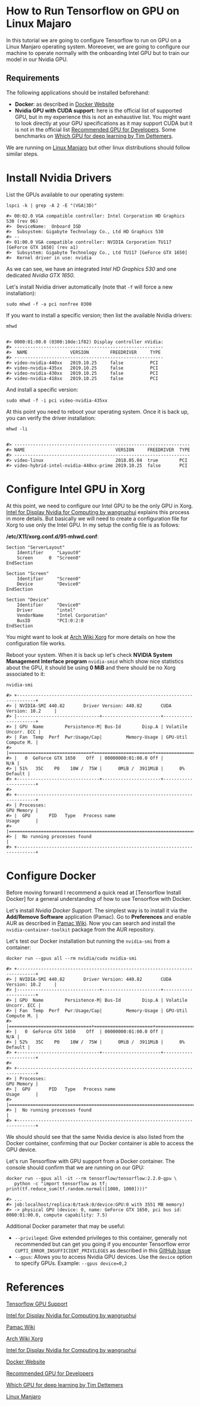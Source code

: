 How to Run Tensorflow on GPU on Linux Majaro
============================================

In this tutorial we are going to configure Tensorflow to run on GPU on a Linux Manjaro operating system.
Moreoever, we are going to configure our machine to operate normally with the onboarding Intel GPU but to train our model in our Nvidia GPU.

Requirements
------------
The following applications should be installed beforehand:
- **Docker**: as described in [Docker Website]
- **Nvidia GPU with CUDA support**: here is the official list of supported GPU, but in my experience this is not an exhaustive list. You might want to look directly at your GPU specifications as it may support CUDA but it is not in the official list [Recommended GPU for Developers]. Some benchmarks on [Which GPU for deep learning by Tim Dettemers].

We are running on [Linux Manjaro] but other linux distributions should follow similar steps.

Install Nvidia Drivers
======================

List the GPUs available to our operating system:
```
lspci -k | grep -A 2 -E "(VGA|3D)"

#> 00:02.0 VGA compatible controller: Intel Corporation HD Graphics 530 (rev 06)
#> 	DeviceName:  Onboard IGD
#> 	Subsystem: Gigabyte Technology Co., Ltd HD Graphics 530
#> --
#> 01:00.0 VGA compatible controller: NVIDIA Corporation TU117 [GeForce GTX 1650] (rev a1)
#> 	Subsystem: Gigabyte Technology Co., Ltd TU117 [GeForce GTX 1650]
#> 	Kernel driver in use: nvidia
```

As we can see, we have an integrated _Intel HD Graphics 530_ and one dedicated _Nvidia GTX 1650_.


Let's install Nvidia driver automatically (note that `-f` will force a new installation):
```
sudo mhwd -f -a pci nonfree 0300
```

If you want to install a specific version; then list the available Nvidia drivers:
```
mhwd


#> 0000:01:00.0 (0300:10de:1f82) Display controller nVidia:
#> --------------------------------------------------------
#>  NAME                VERSION        FREEDRIVER     TYPE
#> --------------------------------------------------------
#> video-nvidia-440xx   2019.10.25     false          PCI
#> video-nvidia-435xx   2019.10.25     false          PCI
#> video-nvidia-430xx   2019.10.25     false          PCI
#> video-nvidia-418xx   2019.10.25     false          PCI

```

And install a specific version: 
```
sudo mhwd -f -i pci video-nvidia-435xx
```

At this point you need to reboot your operating system. Once it is back up, you can verify the driver installation:

```
mhwd -li


#> ------------------------------------------------------------------
#> NAME                                  VERSION     FREEDRIVER  TYPE
#> ------------------------------------------------------------------
#> video-linux                           2018.05.04  true        PCI
#> video-hybrid-intel-nvidia-440xx-prime 2019.10.25  false       PCI
```

Configure Intel GPU in Xorg
===========================
At this point, we need to configure our Intel GPU to be the only GPU in Xorg. [Intel for Display Nvidia for Computing by wangruohui] explains this process in more details. But basically we will need to create a configuration file for Xorg to use only the Intel GPU. In my setup the config file is as follows:

**/etc/X11/xorg.conf.d/91-mhwd.conf**:
```
Section "ServerLayout"
    Identifier     "Layout0"
    Screen      0  "Screen0"
EndSection

Section "Screen"
    Identifier     "Screen0"
    Device         "Device0"
EndSection

Section "Device"
    Identifier     "Device0"
    Driver         "intel"
    VendorName     "Intel Corporation"
    BusID          "PCI:0:2:0
EndSection
```

You might want to look at [Arch Wiki Xorg] for more details on how the configuration file works.

Reboot your system. When it is back up let's check __NVIDIA System Management Interface program__ `nvidia-smid` which show nice statistics about the GPU, it should be using __0 MiB__ and there should be no Xorg associated to it:

```
nvidia-smi
 
#> +-----------------------------------------------------------------------------+
#> | NVIDIA-SMI 440.82       Driver Version: 440.82       CUDA Version: 10.2     |
#> |-------------------------------+----------------------+----------------------+
#> | GPU  Name        Persistence-M| Bus-Id        Disp.A | Volatile Uncorr. ECC |
#> | Fan  Temp  Perf  Pwr:Usage/Cap|         Memory-Usage | GPU-Util  Compute M. |
#> |===============================+======================+======================|
#> |   0  GeForce GTX 1650    Off  | 00000000:01:00.0 Off |                  N/A |
#> | 51%   35C    P0    10W /  75W |      0MiB /  3911MiB |      0%      Default |
#> +-------------------------------+----------------------+----------------------+
#>                                                                                
#> +-----------------------------------------------------------------------------+
#> | Processes:                                                       GPU Memory |
#> |  GPU       PID   Type   Process name                             Usage      |
#> |=============================================================================|
#> |  No running processes found                                                 |
#> +-----------------------------------------------------------------------------+
```

Configure Docker
================

Before moving forward I recommend a quick read at [Tensorflow Install Docker] for a general understanding of how to use Tensorflow with Docker.

Let's install _Nvidia Docker Support_. The simplest way is to install it via the __Add/Remove Software__ application (Pamac).
Go to __Preferences__ and enable AUR as described in [Pamac Wiki]. Now you can search and install the `nvidia-container-toolkit` package from the AUR repository.

Let's test our Docker installation but running the `nvidia-smi` from a container:
```
docker run --gpus all --rm nvidia/cuda nvidia-smi

#> +-----------------------------------------------------------------------------+
#> | NVIDIA-SMI 440.82       Driver Version: 440.82       CUDA Version: 10.2     |
#> |-------------------------------+----------------------+----------------------+
#> | GPU  Name        Persistence-M| Bus-Id        Disp.A | Volatile Uncorr. ECC |
#> | Fan  Temp  Perf  Pwr:Usage/Cap|         Memory-Usage | GPU-Util  Compute M. |
#> |===============================+======================+======================|
#> |   0  GeForce GTX 1650    Off  | 00000000:01:00.0 Off |                  N/A |
#> | 52%   35C    P0    10W /  75W |      0MiB /  3911MiB |      0%      Default |
#> +-------------------------------+----------------------+----------------------+
#>                                                                                
#> +-----------------------------------------------------------------------------+
#> | Processes:                                                       GPU Memory |
#> |  GPU       PID   Type   Process name                             Usage      |
#> |=============================================================================|
#> |  No running processes found                                                 |
#> +-----------------------------------------------------------------------------+
```

We should should see that the same Nvidia device is also listed from the Docker container, confirming that our Docker container is able to access the GPU device.


Let's run Tensorflow with GPU support from a Docker container. The console should confirm that we are running on our GPU:
```
docker run --gpus all -it --rm tensorflow/tensorflow:2.2.0-gpu \
   python -c "import tensorflow as tf; print(tf.reduce_sum(tf.random.normal([1000, 1000])))"

#> ...
#> job:localhost/replica:0/task:0/device:GPU:0 with 3551 MB memory) 
#> -> physical GPU (device: 0, name: GeForce GTX 1650, pci bus id: 0000:01:00.0, compute capability: 7.5)
```

Additional Docker parameter that may be useful:
  - `--privileged`: Give extended privileges to this container, generally not recommended but can get you going if you encounter Tensorflow error `CUPTI_ERROR_INSUFFICIENT_PRIVILEGES` as described in this [GitHub Issue](https://github.com/tensorflow/tensorflow/issues/35860)
  - `--gpus`: Allows you to access Nvidia GPU devices. Use the `device` option to specify GPUs. Example: `--gpus device=0,2`




References
==========

[Tensorflow GPU Support]

[Intel for Display Nvidia for Computing by wangruohui]

[Pamac Wiki]

[Arch Wiki Xorg]

[Intel for Display Nvidia for Computing by wangruohui]

[Docker Website]

[Recommended GPU for Developers]

[Which GPU for deep learning by Tim Dettemers]

[Linux Manjaro]



[Tensorflow GPU Support]: https://www.tensorflow.org/install/gpu

[Intel for Display Nvidia for Computing by wangruohui]: https://gist.github.com/wangruohui/bc7b9f424e3d5deb0c0b8bba990b1bc5

[Pamac Wiki]: https://wiki.manjaro.org/index.php/Pamac#Preferences

[Arch Wiki Xorg]: https://wiki.archlinux.org/index.php/Xorg

[Intel for Display Nvidia for Computing by wangruohui]: https://gist.github.com/wangruohui/bc7b9f424e3d5deb0c0b8bba990b1bc5

[Docker Website]: https://docs.docker.com/get-docker

[Recommended GPU for Developers]: https://developer.nvidia.com/cuda-gpus

[Which GPU for deep learning by Tim Dettemers]: https://timdettmers.com/2019/04/03/which-gpu-for-deep-learning

[Linux Manjaro]: https://manjaro.org
